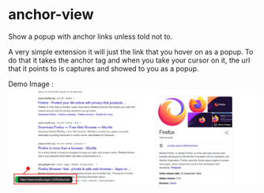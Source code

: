 # anchor-view

Show a popup with anchor links unless told not to.

A very simple extension it will just the link that you hover on as a popup.
To do that it takes the anchor tag and when you take your cursor on it, the url that it points to is captures and showed to you as a popup.

Demo Image : <br/>
![Sample image](images\anchor-view-demo.png)
